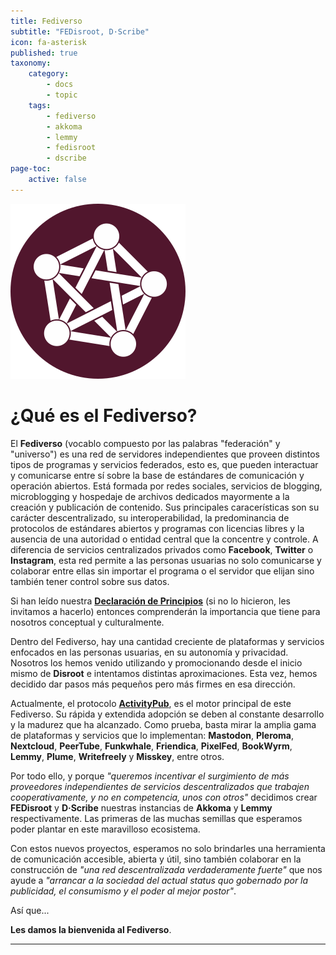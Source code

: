 ```yaml
---
title: Fediverso
subtitle: "FEDisroot, D·Scribe"
icon: fa-asterisk
published: true
taxonomy:
    category:
        - docs
        - topic
    tags:
        - fediverso
        - akkoma
        - lemmy
        - fedisroot
        - dscribe
page-toc:
    active: false
---
```


![](fediverse.png)
# ¿Qué es el Fediverso?

El **Fediverso** (vocablo compuesto por las palabras "federación" y "universo") es una red de servidores independientes que proveen distintos tipos de programas y servicios federados, esto es, que pueden interactuar y comunicarse entre sí sobre la base de estándares de comunicación y operación abiertos. Está formada por redes sociales, servicios de blogging, microblogging y hospedaje de archivos dedicados mayormente a la creación y publicación de contenido. Sus principales caracerísticas son su carácter descentralizado, su interoperabilidad, la predominancia de protocolos de estándares abiertos y programas con licencias libres y la ausencia de una autoridad o entidad central que la concentre y controle. A diferencia de servicios centralizados privados como **Facebook**, **Twitter** o **Instagram**, esta red permite a las personas usuarias no solo comunicarse y colaborar entre ellas sin importar el programa o el servidor que elijan sino también tener control sobre sus datos.

Si han leído nuestra [**Declaración de Principios**](https://disroot.org/es/mission-statement) (si no lo hicieron, les invitamos a hacerlo) entonces comprenderán la importancia que tiene para nosotros conceptual y culturalmente.

Dentro del Fediverso, hay una cantidad creciente de plataformas y servicios enfocados en las personas usuarias, en su autonomía y privacidad. Nosotros los hemos venido utilizando y promocionando desde el inicio mismo de **Disroot** e intentamos distintas aproximaciones. Esta vez, hemos decidido dar pasos más pequeños pero más firmes en esa dirección.

Actualmente, el protocolo [**ActivityPub**](https://www.w3.org/TR/activitypub/), es el motor principal de este Fediverso. Su rápida y extendida adopción se deben al constante desarrollo y la madurez que ha alcanzado. Como prueba, basta mirar la amplia gama de plataformas y servicios que lo implementan: **Mastodon**, **Pleroma**, **Nextcloud**, **PeerTube**, **Funkwhale**, **Friendica**, **PixelFed**, **BookWyrm**, **Lemmy**, **Plume**, **Writefreely** y **Misskey**, entre otros.

Por todo ello, y porque _"queremos incentivar el surgimiento de más proveedores independientes de servicios descentralizados que trabajen cooperativamente, y no en competencia, unos con otros"_ decidimos crear **FEDisroot** y **D·Scribe** nuestras instancias de **Akkoma** y **Lemmy** respectivamente. Las primeras de las muchas semillas que esperamos poder plantar en este maravilloso ecosistema.

Con estos nuevos proyectos, esperamos no solo brindarles una herramienta de comunicación accesible, abierta y útil, sino también colaborar en la construcción de _"una red descentralizada verdaderamente fuerte"_ que nos ayude a _"arrancar a la sociedad del actual status quo gobernado por la publicidad, el consumismo y el poder al mejor postor"_.

Así que...

**Les damos la bienvenida al Fediverso**.

---
